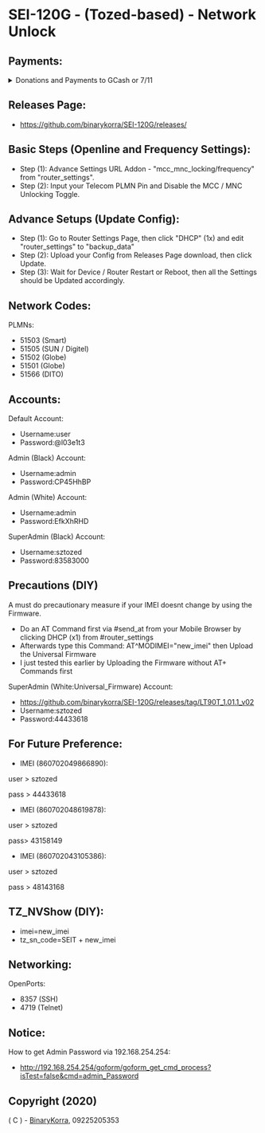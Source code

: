 # SEI-120G - (Tozed-based) - Network Unlock

## Payments:

<details>
<summary>Donations and Payments to GCash or 7/11</summary>
<p>
  <code>EWallet - Send Money</code>
  <br/>
  <br/>
  <code>Send Money: 09225205353 (GCash)</code>
  <br/>
  <code>Send Money: 09225205353 (Coins PH)</code>
  <br/>
  <code>Remittance: 09225205353 (7/11)</code>
</p>
<br/>
<p>
  <code>QR Code (EWallet):</code>
</p>
<p>
  <img src="https://cdn.snowkel.us/cdn/images/gcash"></img>
</p>
</details>

## Releases Page:

* https://github.com/binarykorra/SEI-120G/releases/

## Basic Steps (Openline and Frequency Settings):

* Step (1): Advance Settings URL Addon - "mcc_mnc_locking/frequency" from "router_settings".
* Step (2): Input your Telecom PLMN Pin and Disable the MCC / MNC Unlocking Toggle.

## Advance Setups (Update Config):

* Step (1): Go to Router Settings Page, then click "DHCP" (1x) and edit "router_settings" to "backup_data"
* Step (2): Upload your Config from Releases Page download, then click Update.
* Step (3): Wait for Device / Router Restart or Reboot, then all the Settings should be Updated accordingly.

## Network Codes:

PLMNs:
* 51503 (Smart)
* 51505 (SUN / Digitel)
* 51502 (Globe)
* 51501 (Globe)
* 51566 (DITO)

## Accounts:

Default Account:
* Username:user
* Password:@l03e1t3

Admin (Black) Account:
* Username:admin
* Password:CP45HhBP

Admin (White) Account:
* Username:admin
* Password:EfkXhRHD

SuperAdmin (Black) Account:
* Username:sztozed
* Password:83583000

## Precautions (DIY)
A must do precautionary measure if your IMEI doesnt change by using the Firmware.
* Do an AT Command first via #send_at from your Mobile Browser by clicking DHCP (x1) from #router_settings
* Afterwards type this Command: AT^MODIMEI="new_imei" then Upload the Universal Firmware
* I just tested this earlier by Uploading the Firmware without AT+ Commands first

SuperAdmin (White:Universal_Firmware) Account:
* https://github.com/binarykorra/SEI-120G/releases/tag/LT90T_1.01.1_v02
* Username:sztozed
* Password:44433618

## For Future Preference:

* IMEI (860702049866890):

user > sztozed

pass > 44433618

* IMEI (860702048619878):

user > sztozed

pass> 43158149

* IMEI (860702043105386):

user > sztozed

pass > 48143168

## TZ_NVShow (DIY):
* imei=new_imei
* tz_sn_code=SEIT + new_imei

## Networking:

OpenPorts:
* 8357 (SSH)
* 4719 (Telnet)

## Notice:

How to get Admin Password via 192.168.254.254:
* http://192.168.254.254/goform/goform_get_cmd_process?isTest=false&cmd=admin_Password

## Copyright (2020)

( C ) - [BinaryKorra](https://github.com/binarykorra), 09225205353
